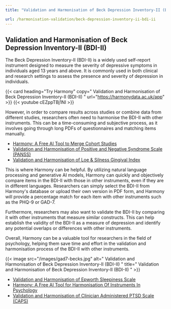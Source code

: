 ```yaml
---
title: "Validation and Harmonisation of Beck Depression Inventory-II (BDI-II)"

url: /harmonisation-validation/beck-depression-inventory-ii-bdi-ii
---
```


## Validation and Harmonisation of Beck Depression Inventory-II (BDI-II)

The Beck Depression Inventory-II (BDI-II) is a widely used self-report instrument designed to measure the severity of depressive symptoms in individuals aged 13 years and above. It is commonly used in both clinical and research settings to assess the presence and severity of depression in individuals.

{{< card heading="Try Harmony" copy=" Validation and Harmonisation of Beck Depression Inventory-II (BDI-II) " url="https://harmonydata.ac.uk/app" >}}
{{< youtube cEZppTBj1NI >}}

However, in order to compare results across studies or combine data from different studies, researchers often need to harmonise the BDI-II with other instruments. This can be a time-consuming and subjective process, as it involves going through long PDFs of questionnaires and matching items manually.

* [Harmony: A Free AI Tool to Merge Cohort Studies](/item-harmonisation/harmony-a-free-ai-tool-to-merge-cohort-studies)
* [Validation and Harmonisation of Positive and Negative Syndrome Scale (PANSS)](/harmonisation-validation/positive-and-negative-syndrome-scale-panss)
* [Validation and Harmonisation of Loe & Silness Gingival Index](/harmonisation-validation/loe-silness-gingival-index)

This is where Harmony can be helpful. By utilizing natural language processing and generative AI models, Harmony can quickly and objectively compare items in the BDI-II with those in other instruments, even if they are in different languages. Researchers can simply select the BDI-II from Harmony's database or upload their own version in PDF form, and Harmony will provide a percentage match for each item with other instruments such as the PHQ-9 or GAD-7.

Furthermore, researchers may also want to validate the BDI-II by comparing it with other instruments that measure similar constructs. This can help establish the validity of the BDI-II as a measure of depression and identify any potential overlaps or differences with other instruments.

Overall, Harmony can be a valuable tool for researchers in the field of psychology, helping them save time and effort in the validation and harmonisation process of the BDI-II with other instruments. 


{{< image src="/images/gad7-becks.jpg" alt=" Validation and Harmonisation of Beck Depression Inventory-II (BDI-II) " title=" Validation and Harmonisation of Beck Depression Inventory-II (BDI-II) " >}}









* [Validation and Harmonisation of Epworth Sleepiness Scale](/harmonisation-validation/epworth-sleepiness-scale)
* [Harmony: A Free AI Tool for Harmonisation Of Instruments In Psychology](/item-harmonisation/harmony-a-free-ai-tool-for-harmonisation-of-instruments-in-psychology)
* [Validation and Harmonisation of Clinician Administered PTSD Scale (CAPS)](/harmonisation-validation/clinician-administered-ptsd-scale-caps)
